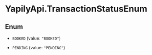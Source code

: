 # YapilyApi.TransactionStatusEnum

## Enum


* `BOOKED` (value: `"BOOKED"`)

* `PENDING` (value: `"PENDING"`)


